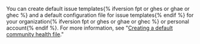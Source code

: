 You can create default issue templates{% ifversion fpt or ghes or ghae or ghec %} and a default configuration file for issue templates{% endif %} for your organization{% ifversion fpt or ghes or ghae or ghec %} or personal account{% endif %}. For more information, see "[Creating a default community health file](/communities/setting-up-your-project-for-healthy-contributions/creating-a-default-community-health-file)."

